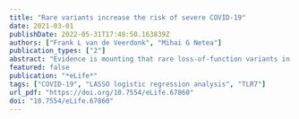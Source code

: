 ```yaml
---
title: "Rare variants increase the risk of severe COVID-19"
date: 2021-03-01
publishDate: 2022-05-31T17:48:50.163839Z
authors: ["Frank L van de Veerdonk", "Mihai G Netea"]
publication_types: ["2"]
abstract: "Evidence is mounting that rare loss-of-function variants in the TLR7 gene predispose men with no medical history to severe forms of COVID-19."
featured: false
publication: "*eLife*"
tags: ["COVID-19", "LASSO logistic regression analysis", "TLR7"]
url_pdf: "https://doi.org/10.7554/eLife.67860"
doi: "10.7554/eLife.67860"
---
```


